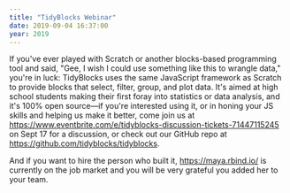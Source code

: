 ```yaml
---
title: "TidyBlocks Webinar"
date: 2019-09-04 16:37:00
year: 2019
---
```


If you've ever played with Scratch or another blocks-based programming tool and said,
"Gee, I wish I could use something like this to wrangle data,"
you're in luck:
TidyBlocks uses the same JavaScript framework as Scratch
to provide blocks that select, filter, group, and plot data.
It's aimed at high school students making their first foray into statistics or data analysis,
and it's 100% open source—if you're interested using it,
or in honing your JS skills and helping us make it better,
come join us at <https://www.eventbrite.com/e/tidyblocks-discussion-tickets-71447115245> on Sept 17 for a discussion,
or check out our GitHub repo at <https://github.com/tidyblocks/tidyblocks>.

And if you want to hire the person who built it,
<https://maya.rbind.io/> is currently on the job market
and you will be very grateful you added her to your team.
